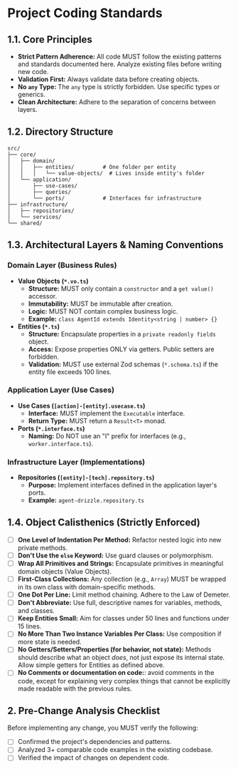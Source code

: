 # Project Coding Standards

## 1.1. Core Principles

- **Strict Pattern Adherence:** All code MUST follow the existing patterns and standards documented here. Analyze existing files before writing new code.
- **Validation First:** Always validate data before creating objects.
- **No `any` Type:** The `any` type is strictly forbidden. Use specific types or generics.
- **Clean Architecture:** Adhere to the separation of concerns between layers.

## 1.2. Directory Structure

```plaintext
src/
├── core/
│   ├── domain/
│   │   ├── entities/         # One folder per entity
│   │   │   └── value-objects/  # Lives inside entity's folder
│   └── application/
│       ├── use-cases/
│       ├── queries/
│       └── ports/            # Interfaces for infrastructure
├── infrastructure/
│   ├── repositories/
│   └── services/
└── shared/
```

## 1.3. Architectural Layers & Naming Conventions

### Domain Layer (Business Rules)

- **Value Objects (`*.vo.ts`)**
  - **Structure:** MUST only contain a `constructor` and a `get value()` accessor.
  - **Immutability:** MUST be immutable after creation.
  - **Logic:** MUST NOT contain complex business logic.
  - **Example:** `class AgentId extends Identity<string | number> {}`
- **Entities (`*.ts`)**
  - **Structure:** Encapsulate properties in a `private readonly fields` object.
  - **Access:** Expose properties ONLY via getters. Public setters are forbidden.
  - **Validation:** MUST use external Zod schemas (`*.schema.ts`) if the entity file exceeds 100 lines.

### Application Layer (Use Cases)

- **Use Cases (`[action]-[entity].usecase.ts`)**
  - **Interface:** MUST implement the `Executable` interface.
  - **Return Type:** MUST return a `Result<T>` monad.
- **Ports (`*.interface.ts`)**
  - **Naming:** Do NOT use an "I" prefix for interfaces (e.g., `worker.interface.ts`).

### Infrastructure Layer (Implementations)

- **Repositories (`[entity]-[tech].repository.ts`)**
  - **Purpose:** Implement interfaces defined in the application layer's ports.
  - **Example:** `agent-drizzle.repository.ts`

## 1.4. Object Calisthenics (Strictly Enforced)

- [ ] **One Level of Indentation Per Method:** Refactor nested logic into new private methods.
- [ ] **Don't Use the `else` Keyword:** Use guard clauses or polymorphism.
- [ ] **Wrap All Primitives and Strings:** Encapsulate primitives in meaningful domain objects (Value Objects).
- [ ] **First-Class Collections:** Any collection (e.g., `Array`) MUST be wrapped in its own class with domain-specific methods.
- [ ] **One Dot Per Line:** Limit method chaining. Adhere to the Law of Demeter.
- [ ] **Don't Abbreviate:** Use full, descriptive names for variables, methods, and classes.
- [ ] **Keep Entities Small:** Aim for classes under 50 lines and functions under 15 lines.
- [ ] **No More Than Two Instance Variables Per Class:** Use composition if more state is needed.
- [ ] **No Getters/Setters/Properties (for behavior, not state):** Methods should describe what an object *does*, not just expose its internal state. Allow simple getters for Entities as defined above.
- [ ] **No Comments or documentation on code:**: avoid comments in the code, except for explaining very complex things that cannot be explicitly made readable with the previous rules.

## 2. Pre-Change Analysis Checklist

Before implementing any change, you MUST verify the following:

- [ ] Confirmed the project's dependencies and patterns.
- [ ] Analyzed 3+ comparable code examples in the existing codebase.
- [ ] Verified the impact of changes on dependent code.
